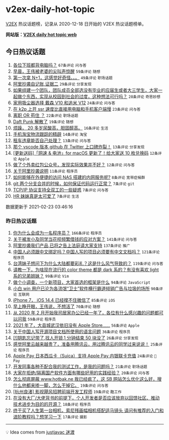 # v2ex-daily-hot-topic

[V2EX](https://www.v2ex.com/) 热议话题榜，记录从 2020-12-18 日开始的 V2EX 热议话题榜单。

**网站版：[V2EX daily hot topic web](https://realleonardo.github.io/v2ex-daily-hot-topic-web/)**

## 今日热议话题

<!-- TODAY BEGIN -->

1. [各位下班都背电脑吗？](https://www.v2ex.com/t/755308) `67条评论` `问与答`
1. [早晨，王伟被老婆的尖叫声惊醒](https://www.v2ex.com/t/755305) `59条评论` `随想`
1. [第一次拿 N+1，这感觉好奇怪。。。](https://www.v2ex.com/t/755313) `49条评论` `职场话题`
1. [阿里抄袭自记账,证据二](https://www.v2ex.com/t/755348) `29条评论` `分享发现`
1. [如果组建一个团队，团队成员全部选没有毕业的应届生或者大三学生，大家一起做个东西，实现从校园到社会的过度，这种想法可行吗？](https://www.v2ex.com/t/755317) `28条评论` `奇思妙想`
1. [家用吸尘器选择 戴森 V10 和追米 V12](https://www.v2ex.com/t/755311) `24条评论` `问与答`
1. [在 k2p 上开 ssr 速度比直接用电脑和手机客户端慢](https://www.v2ex.com/t/755316) `23条评论` `问与答`
1. [离职 OR 苟住 ？](https://www.v2ex.com/t/755376) `22条评论` `职场话题`
1. [Daft Punk 解散了](https://www.v2ex.com/t/755307) `19条评论` `随想`
1. [烦躁， 20 多岁尿酸高，胆固醇高。](https://www.v2ex.com/t/755360) `16条评论` `生活`
1. [手机淘宝物流跟踪的精辟](https://www.v2ex.com/t/755302) `14条评论` `淘宝`
1. [租车违章能否自己处理？](https://www.v2ex.com/t/755343) `13条评论` `问与答`
1. [那个 vscode 版本 github 在 Twitter 上口碑炸裂！](https://www.v2ex.com/t/755301) `13条评论` `分享发现`
1. [[更新送码]「网速 & 电池」for macOS 更新了！给大家送 10 枚兑换码](https://www.v2ex.com/t/755356) `12条评论` `Apple`
1. [做了个外卖红包公众号，发现实际效果并不好？](https://www.v2ex.com/t/755321) `12条评论` `问与答`
1. [关于阿里抄袭说明](https://www.v2ex.com/t/755379) `11条评论` `程序员`
1. [如何能够在外便捷的访问 NAS 搭建的内网服务呢?](https://www.v2ex.com/t/755358) `8条评论` `宽带症候群`
1. [git 两个分支合并的时候，如何保证代码运行正常？](https://www.v2ex.com/t/755374) `7条评论` `git`
1. [TCP/IP 协议支持全双工的一些疑惑](https://www.v2ex.com/t/755345) `7条评论` `问与答`
1. [HR 妹妹真是太可爱了](https://www.v2ex.com/t/755364) `7条评论` `生活`

数据更新于 2021-02-23 03:46:16

<!-- TODAY END -->

### 昨日热议话题

<!-- YESTERDAY BEGIN -->

1. [你为什么会成为一名程序员？](https://www.v2ex.com/t/755020) `166条评论` `程序员`
1. [关于被发小及同学当花呗频繁借钱的应对方案？](https://www.v2ex.com/t/754987) `141条评论` `问与答`
1. [阿里抄袭我们产品,已将之告上法庭请大家支持](https://www.v2ex.com/t/754943) `137条评论` `推广`
1. [中国人必须跟中文绑定吗？中国人写的项目必须要有中文文档吗？](https://www.v2ex.com/t/755180) `121条评论` `程序员`
1. [台湾妹子想问下为什么大陆都要彩礼？这是什么风气导致的？](https://www.v2ex.com/t/755086) `119条评论` `问与答`
1. [请教一下，为啥现在流行的 color theme 都是 dark 系的？有没有喜欢 light 系的兄弟姐妹？](https://www.v2ex.com/t/754951) `99条评论` `Vim`
1. [做个小调查，一个新项目，大家首选的框架是什么](https://www.v2ex.com/t/754961) `94条评论` `JavaScript`
1. [小白 win 用户已沦为各流氓“卫士”软件横行霸道倾销广告与垃圾的场所](https://www.v2ex.com/t/754945) `90条评论` `互联网`
1. [iPhone 7， iOS 14.4 已经撑不住微信了](https://www.v2ex.com/t/754950) `85条评论` `iOS`
1. [早上睁开眼，王伟说，不想活了](https://www.v2ex.com/t/754936) `70条评论` `随想`
1. [从 2020 年 2 月开始我司居家办公已经一年了，各位有什么感兴趣的问题都可以问我](https://www.v2ex.com/t/755031) `59条评论` `程序员`
1. [2021 年了，大县城武汉依旧没有 Apple Store......](https://www.v2ex.com/t/755026) `56条评论` `Apple`
1. [关于中国人写开源项目文档所使用的语言问题](https://www.v2ex.com/t/755276) `36条评论` `程序员`
1. [[!]钥匙忘记带了,找人开锁,1 分钟结束 50 块没了](https://www.v2ex.com/t/755234) `26条评论` `分享发现`
1. [感觉阿里云越来越贵了，准备用腾讯云，用过腾讯云的同学过来说说！](https://www.v2ex.com/t/755076) `25条评论` `程序员`
1. [Apple Pay 日本西瓜卡（Suica）支持 Apple Pay 内银联卡充值](https://www.v2ex.com/t/755227) `24条评论` ` Pay`
1. [开发同事各种不配合我的测试工作，是我的问题吗？](https://www.v2ex.com/t/755036) `21条评论` `职场话题`
1. [大家在拒绝/隔离国产软件方面有哪些好用的实践经验？](https://www.v2ex.com/t/755253) `20条评论` `问与答`
1. [怎么彻底屏蔽 www.hotbak.ne 我已经疯了，这 SB 网站怎么优化这么好，搜什么他都来掺一脚，怎么干掉它。](https://www.v2ex.com/t/755048) `19条评论` `问与答`
1. [[杭州良渚] 影视飓风招聘前端开发工程师](https://www.v2ex.com/t/754990) `19条评论` `酷工作`
1. [在没有大厂/大佬背书的前提下，个人开发者是否应该放弃以回馈社区、推动技术进步为目的的开源？](https://www.v2ex.com/t/755204) `18条评论` `程序员`
1. [终于买了人生第一台相机，索尼残画幅相机搭配适马镜头 请问有推荐的入门和进阶教程吗？想学习一下](https://www.v2ex.com/t/755251) `17条评论` `摄影`

<!-- YESTERDAY END -->

---

💡 Idea comes from [justjavac 迷渡](https://github.com/justjavac/)
